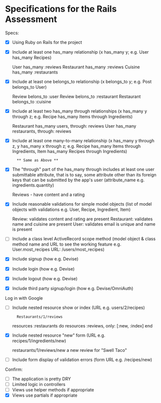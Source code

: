 # Specifications for the Rails Assessment

Specs:
- [x] Using Ruby on Rails for the project
- [x] Include at least one has_many relationship (x has_many y; e.g. User has_many Recipes) 

	User        has_many :reviews 
	Restaurant 	has_many :reviews 
    Cuisine     has_many :restaurants

- [x] Include at least one belongs_to relationship (x belongs_to y; e.g. Post belongs_to User)

    Review 	    belons_to :user 
    Review 	    belons_to :restaurant
    Restaurant  belongs_to :cuisine

- [x] Include at least two has_many through relationships (x has_many y through z; e.g. Recipe has_many Items through Ingredients)

	Restaurant 	has_many users, through: reviews
	User 		has_many restaurants, through: reviews

- [x] Include at least one many-to-many relationship (x has_many y through z, y has_many x through z; e.g. Recipe has_many Items through Ingredients, Item has_many Recipes through Ingredients)

        ** Same as Above **

- [x] The "through" part of the has_many through includes at least one user submittable attribute, that is to say, some attribute other than its foreign keys that can be submitted by the app's user (attribute_name e.g. ingredients.quantity)
    
    Reviews - have content and a rating

- [x] Include reasonable validations for simple model objects (list of model objects with validations e.g. User, Recipe, Ingredient, Item)

	Review:     validates content and rating are present
	Restaurant: validates name and cuisine are present
	User:       validates email is unique and name is present

- [ ] Include a class level ActiveRecord scope method (model object & class method name and URL to see the working feature e.g. User.most_recipes URL: /users/most_recipes)

- [x] Include signup (how e.g. Devise)
- [x] Include login (how e.g. Devise)
- [x] Include logout (how e.g. Devise)

- [x] Include third party signup/login (how e.g. Devise/OmniAuth)

Log in with Google

- [ ] Include nested resource show or index (URL e.g. users/2/recipes)
	
        Restaurants/1/reviews

  resources :restaurants do 
    resources :reviews, only: [:new, :index]
  end

- [x] Include nested resource "new" form (URL e.g. recipes/1/ingredients/new)
	
    restaurants/1/reviews/new
    a new review for "Swell Taco"

- [ ] Include form display of validation errors (form URL e.g. /recipes/new)


Confirm:
- [ ] The application is pretty DRY
- [ ] Limited logic in controllers
- [ ] Views use helper methods if appropriate
- [x] Views use partials if appropriate